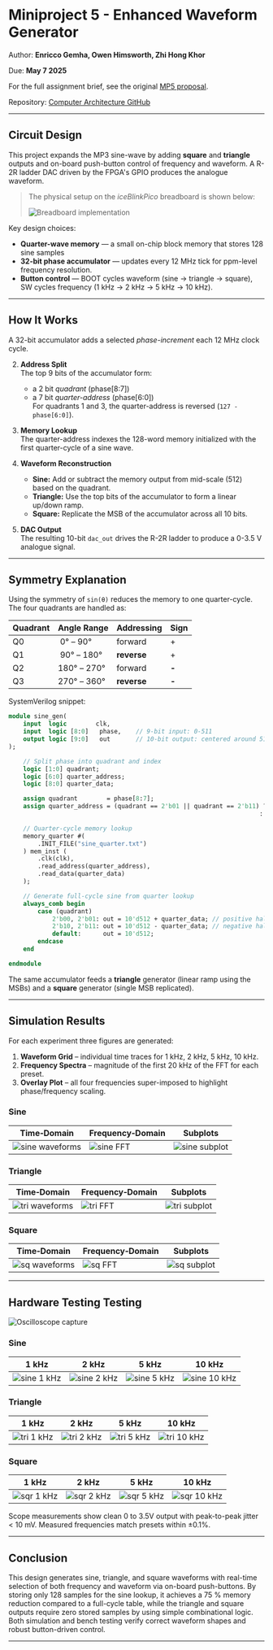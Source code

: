 # Miniproject 5 - Enhanced Waveform Generator

Author: **Enricco Gemha, Owen Himsworth, Zhi Hong Khor**

Due: **May 7 2025**

For the full assignment brief, see the original [MP5 proposal](https://github.com/G3mha/Computer-Architecture/blob/main/miniproject05/README.pdf).

Repository: [Computer Architecture GitHub](https://github.com/G3mha/Computer-Architecture/tree/main/miniproject03%2B%2B)

---

## Circuit Design

This project expands the MP3 sine-wave by adding **square** and **triangle** outputs and on-board push-button control of frequency and waveform. A R-2R ladder DAC driven by the FPGA's GPIO produces the analogue waveform.

> The physical setup on the *iceBlinkPico* breadboard is shown below:
>
> ![Breadboard implementation](./oscilloscope/circuit.jpg)

Key design choices:

* **Quarter-wave memory** — a small on-chip block memory that stores 128 sine samples
* **32-bit phase accumulator** — updates every 12 MHz tick for ppm-level frequency resolution.
* **Button control** — BOOT cycles waveform (sine -> triangle -> square), SW cycles frequency (1 kHz -> 2 kHz -> 5 kHz -> 10 kHz).


---

## How It Works

   A 32-bit accumulator adds a selected *phase-increment* each 12 MHz clock cycle.

2. **Address Split**  
   The top 9 bits of the accumulator form:
   - a 2 bit *quadrant* (phase[8:7])  
   - a 7 bit *quarter-address* (phase[6:0])  
   For quadrants 1 and 3, the quarter-address is reversed (`127 - phase[6:0]`).

3. **Memory Lookup**  
   The quarter-address indexes the 128-word memory initialized with the first quarter-cycle of a sine wave.

4. **Waveform Reconstruction**  
   - **Sine:** Add or subtract the memory output from mid-scale (512) based on the quadrant.  
   - **Triangle:** Use the top bits of the accumulator to form a linear up/down ramp.  
   - **Square:** Replicate the MSB of the accumulator across all 10 bits.

5. **DAC Output**  
   The resulting 10-bit `dac_out` drives the R-2R ladder to produce a 0-3.5 V analogue signal.

---

## Symmetry Explanation

Using the symmetry of `sin(θ)` reduces the memory to one quarter-cycle. The four quadrants are handled as:

| Quadrant | Angle Range | Addressing  | Sign  |
| -------- | ----------- | ----------- | ----- |
| Q0       |  0° – 90°   | forward     | +     |
| Q1       |  90° – 180° | **reverse** | +     |
| Q2       | 180° – 270° | forward     | **-** |
| Q3       | 270° – 360° | **reverse** | **-** |

SystemVerilog snippet:

```systemverilog
module sine_gen(
    input  logic        clk,
    input  logic [8:0]   phase,    // 9-bit input: 0-511
    output logic [9:0]   out       // 10-bit output: centered around 512
);

    // Split phase into quadrant and index
    logic [1:0] quadrant;
    logic [6:0] quarter_address;
    logic [8:0] quarter_data;

    assign quadrant        = phase[8:7];
    assign quarter_address = (quadrant == 2'b01 || quadrant == 2'b11) ? (7'd127 - phase[6:0])
                                                                     : phase[6:0];

    // Quarter-cycle memory lookup
    memory_quarter #(
        .INIT_FILE("sine_quarter.txt")
    ) mem_inst (
        .clk(clk),
        .read_address(quarter_address),
        .read_data(quarter_data)
    );

    // Generate full-cycle sine from quarter lookup
    always_comb begin
        case (quadrant)
            2'b00, 2'b01: out = 10'd512 + quarter_data; // positive half
            2'b10, 2'b11: out = 10'd512 - quarter_data; // negative half
            default:      out = 10'd512;
        endcase
    end

endmodule
```

The same accumulator feeds a **triangle** generator (linear ramp using the MSBs) and a **square** generator (single MSB replicated).

---

## Simulation Results
For each experiment three figures are generated:

1. **Waveform Grid** – individual time traces for 1 kHz, 2 kHz, 5 kHz, 10 kHz.
2. **Frequency Spectra** – magnitude of the first 20 kHz of the FFT for each preset.
3. **Overlay Plot** – all four frequencies super-imposed to highlight phase/frequency scaling.

### Sine

| Time‑Domain                           | Frequency‑Domain                   | Subplots                            |
| ------------------------------------- | ---------------------------------- | ---------------------------------- |
| ![sine waveforms](./sineplots/sine_waveforms.png) | ![sine FFT](./sineplots/sine_fft_subplots.png) | ![sine subplot](./sineplots/sine_subplots.png) |



### Triangle

| Time‑Domain                         | Frequency‑Domain                 | Subplots                          |
| ----------------------------------- | -------------------------------- | -------------------------------- |
| ![tri waveforms](./triplots/tri_waveforms.png) | ![tri FFT](./triplots/tri_fft_subplots.png) | ![tri subplot](./triplots/tri_subplots.png) |



### Square

| Time‑Domain                        | Frequency‑Domain                | Subplots                         |
| ---------------------------------- | ------------------------------- | ------------------------------- |
| ![sq waveforms](./sqrplots/sqr_waveforms.png) | ![sq FFT](./sqrplots/sqr_fft_subplots.png) | ![sq subplot](./sqrplots/sqr_subplots.png) |


---

## Hardware Testing Testing

![Oscilloscope capture](./oscilloscope/Oscilloscope.jpg)

### Sine

| 1 kHz                                              | 2 kHz                                              | 5 kHz                                              | 10 kHz                                             |
|:--------------------------------------------------:|:--------------------------------------------------:|:--------------------------------------------------:|:--------------------------------------------------:|
| ![sine 1 kHz](./oscilloscope/sine_1khz.jpg)        | ![sine 2 kHz](./oscilloscope/sine_2kHz.jpg)        | ![sine 5 kHz](./oscilloscope/sine_5kHz.jpg)        | ![sine 10 kHz](./oscilloscope/sine_10kHz.jpg)      |

### Triangle

| 1 kHz                                              | 2 kHz                                              | 5 kHz                                              | 10 kHz                                             |
|:--------------------------------------------------:|:--------------------------------------------------:|:--------------------------------------------------:|:--------------------------------------------------:|
| ![tri 1 kHz](./oscilloscope/tri_1khz.jpg)          | ![tri 2 kHz](./oscilloscope/tri_2kHz.jpg)          | ![tri 5 kHz](./oscilloscope/tri_5kHz.jpg)          | ![tri 10 kHz](./oscilloscope/tri_10kHz.jpg)        |

### Square

| 1 kHz                                              | 2 kHz                                              | 5 kHz                                              | 10 kHz                                             |
|:--------------------------------------------------:|:--------------------------------------------------:|:--------------------------------------------------:|:--------------------------------------------------:|
| ![sqr 1 kHz](./oscilloscope/sqr_1kHz.jpg)          | ![sqr 2 kHz](./oscilloscope/sqr_2kHz.jpg)          | ![sqr 5 kHz](./oscilloscope/sqr_5kHz.jpg)          | ![sqr 10 kHz](./oscilloscope/sqr_10kHz.jpg)        |


Scope measurements show clean 0 to 3.5V output with peak-to-peak jitter < 10 mV. Measured frequencies match presets within ±0.1%.

---

## Conclusion

This design generates sine, triangle, and square waveforms with real-time selection of both frequency and waveform via on-board push-buttons. By storing only 128 samples for the sine lookup, it achieves a 75 % memory reduction compared to a full-cycle table, while the triangle and square outputs require zero stored samples by using simple combinational logic. Both simulation and bench testing verify correct waveform shapes and robust button-driven control.

---


